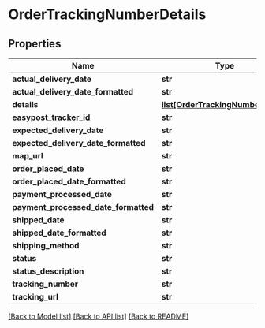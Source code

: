# OrderTrackingNumberDetails

## Properties
Name | Type | Description | Notes
------------ | ------------- | ------------- | -------------
**actual_delivery_date** | **str** |  | [optional] 
**actual_delivery_date_formatted** | **str** |  | [optional] 
**details** | [**list[OrderTrackingNumberDetail]**](OrderTrackingNumberDetail.md) |  | [optional] 
**easypost_tracker_id** | **str** |  | [optional] 
**expected_delivery_date** | **str** |  | [optional] 
**expected_delivery_date_formatted** | **str** |  | [optional] 
**map_url** | **str** |  | [optional] 
**order_placed_date** | **str** |  | [optional] 
**order_placed_date_formatted** | **str** |  | [optional] 
**payment_processed_date** | **str** |  | [optional] 
**payment_processed_date_formatted** | **str** |  | [optional] 
**shipped_date** | **str** |  | [optional] 
**shipped_date_formatted** | **str** |  | [optional] 
**shipping_method** | **str** |  | [optional] 
**status** | **str** |  | [optional] 
**status_description** | **str** |  | [optional] 
**tracking_number** | **str** |  | [optional] 
**tracking_url** | **str** |  | [optional] 

[[Back to Model list]](../README.md#documentation-for-models) [[Back to API list]](../README.md#documentation-for-api-endpoints) [[Back to README]](../README.md)


